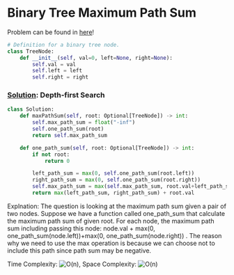 # Binary Tree Maximum Path Sum

Problem can be found in [here](https://leetcode.com/problems/binary-tree-maximum-path-sum/)!

```python
# Definition for a binary tree node.
class TreeNode:
    def __init__(self, val=0, left=None, right=None):
        self.val = val
        self.left = left
        self.right = right
```

### [Solution](/Binary%20Tree/124-BinaryTreeMaximumPathSum/solution.py): Depth-first Search

```python
class Solution:
    def maxPathSum(self, root: Optional[TreeNode]) -> int:
        self.max_path_sum = float("-inf")
        self.one_path_sum(root)
        return self.max_path_sum

    def one_path_sum(self, root: Optional[TreeNode]) -> int:
        if not root:
            return 0

        left_path_sum = max(0, self.one_path_sum(root.left))
        right_path_sum = max(0, self.one_path_sum(root.right))
        self.max_path_sum = max(self.max_path_sum, root.val+left_path_sum+right_path_sum)
        return max(left_path_sum, right_path_sum) + root.val
```

Explnation: The question is looking at the maximum path sum given a pair of two nodes. Suppose we have a function called one_path_sum that calculate the maximum path sum of given root. For each node, the maximum path sum including passing this node: node.val + max(0, one_path_sum(node.left))+max(0, one_path_sum(node.right)) . The reason why we need to use the max operation is because we can choose not to include this path since path sum may be negative.

Time Complexity: ![O(n)](<https://latex.codecogs.com/svg.image?\inline&space;O(n)>), Space Complexity: ![O(n)](<https://latex.codecogs.com/svg.image?\inline&space;O(n)>)

